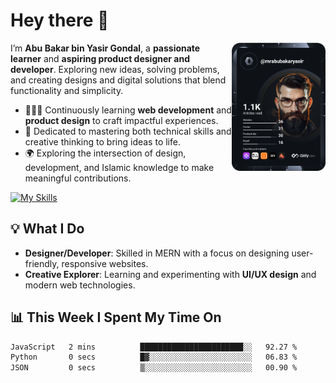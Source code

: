 # Hey there 👋  

<a href="https://app.daily.dev/Abubakar_Yasir"><img src="https://github.com/AbubakarYasir/AbubakarYasir/blob/main/devcard.svg" align="right" width="150" alt="Abubakar Yasir's Dev Card"/></a>

I’m **Abu Bakar bin Yasir Gondal**, a **passionate learner** and **aspiring product designer and developer**. Exploring new ideas, solving problems, and creating designs and digital solutions that blend functionality and simplicity.  

- 👨🏻‍💻 Continuously learning **web development** and **product design** to craft impactful experiences.  
- 👤 Dedicated to mastering both technical skills and creative thinking to bring ideas to life.  
- 🌍 Exploring the intersection of design, development, and Islamic knowledge to make meaningful contributions.  

[![My Skills](https://skillicons.dev/icons?i=js,mongodb,express,react,nodejs,sass,vscode,linux,heroku)](Skills)  

## 💡 What I Do  
- **Designer/Developer**: Skilled in MERN with a focus on designing user-friendly, responsive websites.  
- **Creative Explorer**: Learning and experimenting with **UI/UX design** and modern web technologies.  

## 📊 This Week I Spent My Time On  
<!--START_SECTION:waka-->

```txt
JavaScript   2 mins          ███████████████████████░░   92.27 %
Python       0 secs          █▓░░░░░░░░░░░░░░░░░░░░░░░   06.83 %
JSON         0 secs          ▒░░░░░░░░░░░░░░░░░░░░░░░░   00.90 %
```

<!--END_SECTION:waka-->
